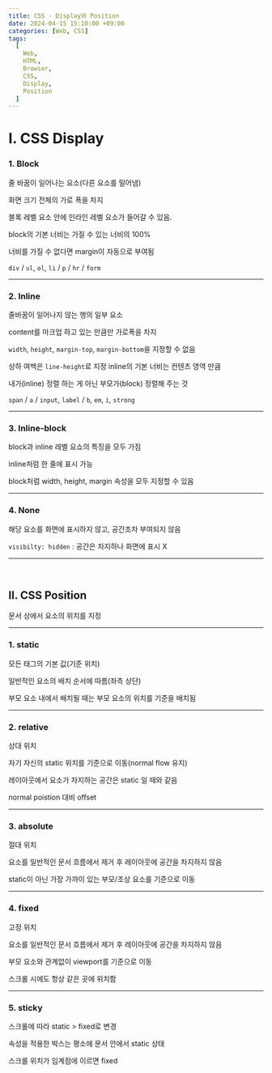 ```yaml
---
title: CSS - Display와 Position
date: 2024-04-15 15:10:00 +09:00
categories: [Web, CSS]
tags:
  [
    Web,
    HTML,
    Browser,
    CSS,
    Display,
    Position
  ]
---
```


# Ⅰ. CSS Display

### 1. Block

줄 바꿈이 일어나는 요소(다른 요소를 밀어냄)  

화면 크기 전체의 가로 폭을 차지  

블록 레벨 요소 안에 인라인 레벨 요소가 들어갈 수 있음.  

block의 기본 너비는 가질 수 있는 너비의 100%  

너비를 가질 수 없다면 margin이 자동으로 부여됨  

`div` / `ul`, `ol`, `li` / `p` / `hr` / `form`

---

### 2. Inline

줄바꿈이 일어나지 않는 행의 일부 요소  

content를 마크업 하고 있는 만큼만 가로폭을 차지  

`width`, `height`, `margin-top`, `margin-bottom`을 지정할 수 없음  

상하 여백은 `line-height`로 지정
inline의 기본 너비는 컨텐츠 영역 만큼  

내가(inline) 정렬 하는 게 아닌 부모가(block) 정렬해 주는 것  

`span` / `a` / `input`, `label` / `b`, `em`, `i`, `strong`

---

### 3. Inline-block

block과 inline 레벨 요쇼의 특징을 모두 가짐  

inline처럼 한 줄에 표시 가능  

block처럼 width, height, margin 속성을 모두 지정할 수 있음  

---

### 4. None


해당 요소를 화면에 표시하지 않고, 공간조차 부여되지 않음

`visibilty: hidden` : 공간은 차지하나 화면에 표시 X

---
<br>

## Ⅱ. CSS Position

문서 상에서 요소의 위치를 지정

---

### 1. static

모든 태그의 기본 값(기준 위치)

일반적인 요소의 배치 순서에 따름(좌측 상단)

부모 요소 내에서 배치될 때는 부모 요소의 위치를 기준을 배치됨

---

### 2. relative

상대 위치

자기 자신의 static 위치를 기준으로 이동(normal flow 유지)

레이아웃에서 요소가 차지하는 공간은 static 일 때와 같음

normal poistion 대비 offset

---

### 3. absolute

절대 위치

요소를 일반적인 문서 흐름에서 제거 후 레이아웃에 공간을 차지하지 않음

static이 아닌 가장 가까이 있는 부모/조상 요소를 기준으로 이동

---

### 4. fixed

고정 위치

요소를 일반적인 문서 흐름에서 제거 후 레이아웃에 공간을 차지하지 않음

부모 요소와 관계없이 viewport를 기준으로 이동

스크롤 시에도 항상 같은 곳에 위치함

---

### 5. sticky

스크롤에 따라 static > fixed로 변경

속성을 적용한 박스는 평소에 문서 안에서 static 상태

스크롤 위치가 임계점에 이르면 fixed
